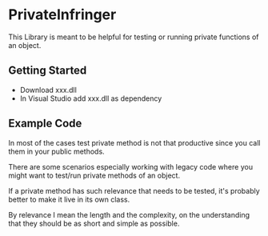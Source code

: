 # PrivateInfringer

This Library is meant to be helpful for testing or running private functions  of an object.

## Getting Started

- Download xxx.dll
- In Visual Studio add xxx.dll as dependency

## Example Code

In most of the cases test private method is not that productive since you call them in your public methods.

There are some scenarios especially working with legacy code where you might want to test/run private methods of an object.

If a private method has such relevance that needs to be tested, it's probably better to make it live in its own class.

By relevance I mean the length and the complexity, on the understanding that they should be as short and simple as possible.

